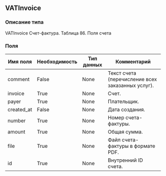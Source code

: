
## VATInvoice

### Описание типа
VATInvoice
Счет-фактура.
Таблица 86. Поля счета


### Поля

| Имя поля | Необходимость | Тип данных | Комментарий |
|---|---|---|---|
|comment|False|None|Текст счета (перечисление всех заказанных услуг).<br/>|
|invoice|True|None|Счет. <br/>|
|payer|True|None|Плательщик.<br/>|
|created_at|False|None|Дата создания.<br/>|
|number|True|None|Номер счета-фактуры.<br/>|
|amount|True|None|Общая сумма.<br/>|
|file|True|None|Файл счета-фактуры в формате PDF.<br/>|
|id|True|None|Внутренний ID счета.<br/>|

